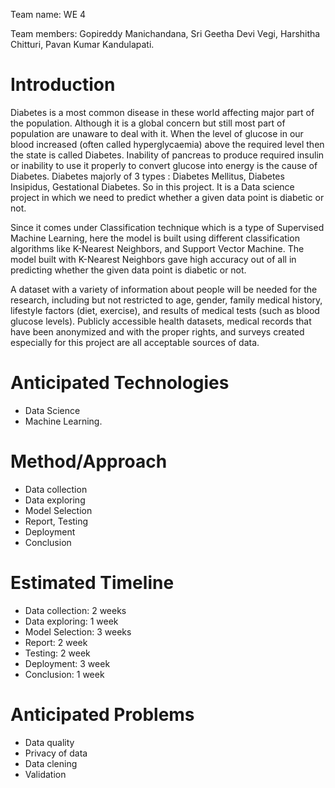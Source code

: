 Team name: WE 4

Team members: Gopireddy Manichandana, Sri Geetha Devi Vegi, Harshitha Chitturi, Pavan Kumar Kandulapati. 


# Introduction

Diabetes is a most common disease in these world affecting major part of the population. Although it is a global concern but still most part of 
population are unaware to deal with it. When the level of glucose in our blood increased (often called hyperglycaemia) above the required level 
then the state is called Diabetes. Inability of pancreas to produce required insulin or inability to use it properly to convert glucose into energy is the 
cause of Diabetes. Diabetes majorly of 3 types : Diabetes Mellitus, Diabetes Insipidus, Gestational Diabetes. So in this project. It is a Data 
science project in which we need to predict whether a given data point is diabetic or not. 

Since it comes under Classification technique which is a type of Supervised Machine Learning, here the model is built using different 
classification algorithms like K-Nearest Neighbors, and Support Vector Machine. The model built with K-Nearest Neighbors gave high accuracy out of all in predicting whether the given data point is
diabetic or not.

A dataset with a variety of information about people will be needed for the research, including but not restricted to age, gender, 
family medical history, lifestyle factors (diet, exercise), and results of medical tests (such as blood glucose levels). 
Publicly accessible health datasets, medical records that have been anonymized and with the proper rights, and surveys created 
especially for this project are all acceptable sources of data.

# Anticipated Technologies

- Data Science
-  Machine Learning.

# Method/Approach

 - Data collection
 - Data exploring
 - Model Selection
 - Report, Testing
 - Deployment
 - Conclusion

# Estimated Timeline

 - Data collection: 2 weeks
 - Data exploring: 1 week
 - Model Selection: 3 weeks
 - Report: 2 week
 - Testing: 2 week
 - Deployment: 3 week
 - Conclusion: 1 week


# Anticipated Problems

 - Data quality
 - Privacy of data
 - Data clening
 -  Validation